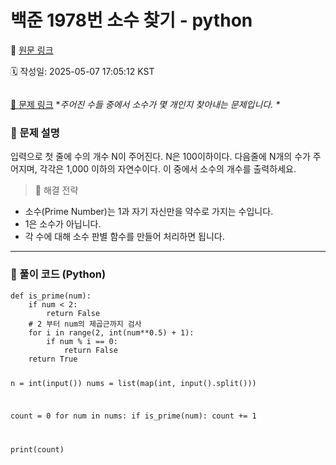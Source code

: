 # 백준 1978번 소수 찾기 - python

🔗 [원문 링크](https://velog.io/@tjeudeud/%EB%B0%B1%EC%A4%80-1978%EB%B2%88-%EC%86%8C%EC%88%98-%EC%B0%BE%EA%B8%B0-python)

🗓 작성일: 2025-05-07 17:05:12 KST

<p><img alt="" src="https://velog.velcdn.com/images/tjeudeud/post/7b5fc400-d403-4f1a-9d82-35e5be47b8be/image.png" /></p>
<p><a href="https://www.acmicpc.net/problem/1978">🔗 문제 링크</a>
*<em>주어진 수들 중에서 소수가 몇 개인지 찾아내는 문제입니다.
*</em></p>
<h3 id="📌-문제-설명">📌 문제 설명</h3>
<p>입력으로 첫 줄에 수의 개수 N이 주어진다. N은 100이하이다. 
다음줄에 N개의 수가 주어지며, 각각은 1,000 이하의 자연수이다.
이 중에서 소수의 개수를 출력하세요.</p>
<blockquote>
<p>🧠 해결 전략</p>
</blockquote>
<ul>
<li>소수(Prime Number)는 1과 자기 자신만을 약수로 가지는 수입니다.</li>
<li>1은 소수가 아닙니다.</li>
<li>각 수에 대해 소수 판별 함수를 만들어 처리하면 됩니다.</li>
</ul>
<hr />
<h3 id="🧾-풀이-코드-python">🧾 풀이 코드 (Python)</h3>
<pre><code>def is_prime(num):
    if num &lt; 2:
        return False
    # 2 부터 num의 제곱근까지 검사
    for i in range(2, int(num**0.5) + 1):
        if num % i == 0:
            return False
    return True

n = int(input())
nums = list(map(int, input().split()))

count = 0
for num in nums:
    if is_prime(num):
        count += 1

print(count)</code></pre>